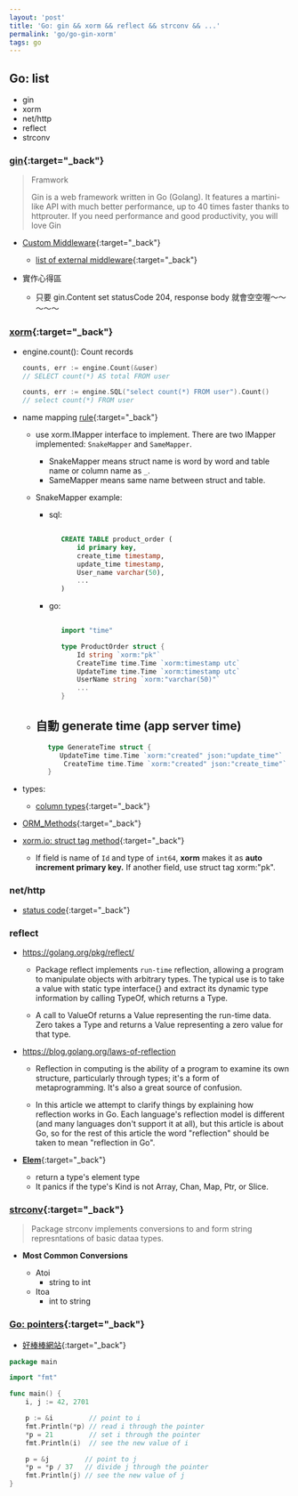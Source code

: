 ```yaml
---
layout: 'post'
title: 'Go: gin && xorm && reflect && strconv && ...'
permalink: 'go/go-gin-xorm'
tags: go 
---
```



## Go: list

- gin
- xorm 
- net/http
- reflect
- strconv


### [gin](https://github.com/gin-gonic/gin){:target="_back"}

> Framwork
>
> Gin is a web framework written in Go (Golang). It features a martini-like API with much better
> performance, up to 40 times faster thanks to httprouter. If you need performance and good
> productivity, you will love Gin

- [Custom Middleware](https://github.com/gin-gonic/gin#blank-gin-without-middleware-by-default){:target="_back"}

   - [list of external middleware](https://github.com/gin-gonic/contrib){:target="_back"}


- 實作心得區

   - 只要 gin.Content set statusCode 204, response body 就會空空喔～～～～～

### [xorm](https://godoc.org/github.com/go-xorm/xorm){:target="_back"}

- engine.count(): Count records

   ~~~go
   counts, err := engine.Count(&user)
   // SELECT count(*) AS total FROM user
   
   counts, err := engine.SQL("select count(*) FROM user").Count()
   // select count(*) FROM user
   ~~~

- name mapping [rule](https://github.com/coscms/xorm/blob/master/docs/QuickStart.md#21){:target="_back"}

   - use xorm.IMapper interface to implement. There are two IMapper implemented: `SnakeMapper` and `SameMapper`. 
      - SnakeMapper means struct name is word by word and table name or column name as `_`. 
      - SameMapper means same name between struct and table.

   - SnakeMapper example:

      - sql:
         
         ~~~sql
            
            CREATE TABLE product_order (
                id primary key,
                create_time timestamp,
                update_time timestamp,
                User_name varchar(50),
                ...
            )
         ~~~
    
      - go:

         ~~~go
            
            import "time"

            type ProductOrder struct {
                Id string `xorm:"pk"`
                CreateTime time.Time `xorm:timestamp utc`
                UpdateTime time.Time `xorm:timestamp utc`
                UserName string `xorm:"varchar(50)"`
                ...
            }
         ~~~


   - 自動 generate time (app server time)
      - 	
      ~~~go
         type GenerateTime struct {
            UpdateTime time.Time `xorm:"created" json:"update_time"`
	         CreateTime time.Time `xorm:"created" json:"create_time"`
         }
      ~~~
- types:

   - [column types](https://github.com/coscms/xorm/blob/master/docs/COLUMNTYPE.md){:target="_back"}


- [ORM_Methods](https://gowalker.org/github.com/go-xorm/xorm#hdr-ORM_Methods){:target="_back"}

-  [xorm.io: struct tag method](http://gobook.io/read/gitea.com/xorm/manual-en-US/chapter-02/4.columns.html){:target="_back"}

   - If field is name of `Id` and type of `int64`, __xorm__ makes it as __auto increment primary key.__ If another field, use struct tag xorm:"pk".

### net/http

- [status code](https://golang.org/src/net/http/status.go){:target="_back"}



### reflect

- https://golang.org/pkg/reflect/

   - Package reflect implements `run-time` reflection, allowing a program to manipulate objects with arbitrary types. The typical use is to take a value with static type interface{} and extract its dynamic type information by calling TypeOf, which returns a Type.

   - A call to ValueOf returns a Value representing the run-time data. Zero takes a Type and returns a Value representing a zero value for that type.

- https://blog.golang.org/laws-of-reflection

   - Reflection in computing is the ability of a program to examine its own structure, particularly through types; it's a form of metaprogramming. It's also a great source of confusion.

   - In this article we attempt to clarify things by explaining how reflection works in Go. Each language's reflection model is different (and many languages don't support it at all), but this article is about Go, so for the rest of this article the word "reflection" should be taken to mean "reflection in Go".


- [__Elem__](https://golang.org/pkg/reflect/){:target="_back"}

   - return a type's element type
   - It panics if the type's Kind is not Array, Chan, Map, Ptr, or Slice.

### [strconv](https://golang.org/pkg/strconv/){:target="_back"}

> Package strconv implements conversions to and form string represntations of basic dataa types.

- __Most Common Conversions__

   - Atoi
      - string to int
   - Itoa
      - int to string


### [Go: pointers](https://tour.golang.org/moretypes/1){:target="_back"}

- [好棒棒網站](https://stackoverflow.com/questions/4938612/how-do-i-print-the-pointer-value-of-a-go-object-what-does-the-pointer-value-mea){:target="_back"}

~~~go
package main

import "fmt"

func main() {
	i, j := 42, 2701

	p := &i         // point to i
	fmt.Println(*p) // read i through the pointer
	*p = 21         // set i through the pointer
	fmt.Println(i)  // see the new value of i

	p = &j         // point to j
	*p = *p / 37   // divide j through the pointer
	fmt.Println(j) // see the new value of j
}

~~~
